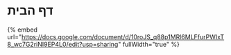 # דף הבית

{% embed url="https://docs.google.com/document/d/10roJS_q88p1MRl6MLFfurPWIxT8_wc7G2riNI9EP4L0/edit?usp=sharing" fullWidth="true" %}
